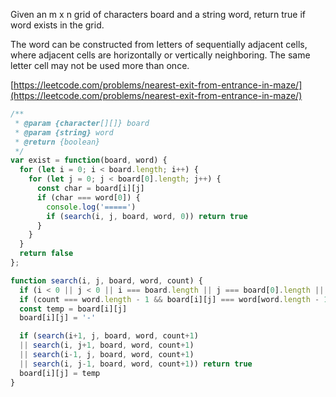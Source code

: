 Given an m x n grid of characters board and a string word, return true if word exists in the grid.

The word can be constructed from letters of sequentially adjacent cells, where adjacent cells are horizontally or vertically neighboring. The same letter cell may not be used more than once.

[https://leetcode.com/problems/nearest-exit-from-entrance-in-maze/](https://leetcode.com/problems/nearest-exit-from-entrance-in-maze/)

```js
/**
 * @param {character[][]} board
 * @param {string} word
 * @return {boolean}
 */
var exist = function(board, word) {
  for (let i = 0; i < board.length; i++) {
    for (let j = 0; j < board[0].length; j++) {
      const char = board[i][j]
      if (char === word[0]) {
        console.log('=====')
        if (search(i, j, board, word, 0)) return true
      }
    }
  }
  return false
};

function search(i, j, board, word, count) {
  if (i < 0 || j < 0 || i === board.length || j === board[0].length || board[i][j] !== word[count]) return false
  if (count === word.length - 1 && board[i][j] === word[word.length - 1]) return true
  const temp = board[i][j]
  board[i][j] = '-'

  if (search(i+1, j, board, word, count+1)
  || search(i, j+1, board, word, count+1)
  || search(i-1, j, board, word, count+1)
  || search(i, j-1, board, word, count+1)) return true
  board[i][j] = temp
}
````
